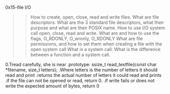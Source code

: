 0x15-file I/O

>>How to create, open, close, read and write files.
>What are file descriptors.
>What are the 3 standard file descriptors, what their purpose and what are their POSIX name.
>How to use I/O system call open, close, read and write.
>What are and how to use the flags, O_RDONLY, O_wronly, O_RDONLY
>What are file permissions, and how to set them when creating a file with the open system call
>What is a system call.
>What is the difference between a function and a system call.

0.Tread carefully, she is near
	.prototype: ssize_t read_textfile(const char *filename, size_t letters);
	.Where letters is the number of letters it should read and print
	.returns the actual number of letters it could read and prints
	.if the file can not be opened or read, return 0.
	.if write fails or does not write the expected amount of bytes, return 0
